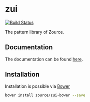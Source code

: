 # zui

[![Build Status](https://travis-ci.org/zource/zui.svg?branch=master)](https://travis-ci.org/zource/zui)

The pattern library of Zource.

## Documentation

The documentation can be found [here](https://zource.github.io/zui).

## Installation

Installation is possible via [Bower](http://bower.io)

```bash
bower install zource/zui-bower --save
```
